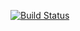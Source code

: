 [![Build Status](https://travis-ci.org/AchillesKal/node-url-extractor.svg?branch=master)](https://travis-ci.org/AchillesKal/node-url-extractor)